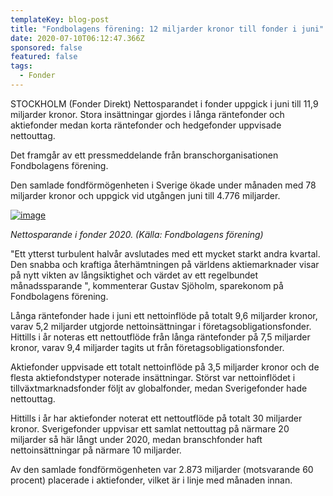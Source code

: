 ```yaml
---
templateKey: blog-post
title: "Fondbolagens förening: 12 miljarder kronor till fonder i juni"
date: 2020-07-10T06:12:47.366Z
sponsored: false
featured: false
tags:
  - Fonder
---
```

<!--StartFragment-->

STOCKHOLM (Fonder Direkt) Nettosparandet i fonder uppgick i juni till 11,9 miljarder kronor. Stora insättningar gjordes i långa räntefonder och aktiefonder medan korta räntefonder och hedgefonder uppvisade nettouttag.

Det framgår av ett pressmeddelande från branschorganisationen Fondbolagens förening.

Den samlade fondförmögenheten i Sverige ökade under månaden med 78 miljarder kronor och uppgick vid utgången juni till 4.776 miljarder.

[![image](https://i.direkt.se/200710/586548101.png)](https://i.direkt.se/200710/586548101.png)

*Nettosparande i fonder 2020. (Källa: Fondbolagens förening)*

"Ett ytterst turbulent halvår avslutades med ett mycket starkt andra kvartal. Den snabba och kraftiga återhämtningen på världens aktiemarknader visar på nytt vikten av långsiktighet och värdet av ett regelbundet månadssparande ", kommenterar Gustav Sjöholm, sparekonom på Fondbolagens förening.

Långa räntefonder hade i juni ett nettoinflöde på totalt 9,6 miljarder kronor, varav 5,2 miljarder utgjorde nettoinsättningar i företagsobligationsfonder. Hittills i år noteras ett nettoutflöde från långa räntefonder på 7,5 miljarder kronor, varav 9,4 miljarder tagits ut från företagsobligationsfonder.

Aktiefonder uppvisade ett totalt nettoinflöde på 3,5 miljarder kronor och de flesta aktiefondstyper noterade insättningar. Störst var nettoinflödet i tillväxtmarknadsfonder följt av globalfonder, medan Sverigefonder hade nettouttag.

Hittills i år har aktiefonder noterat ett nettoutflöde på totalt 30 miljarder kronor. Sverigefonder uppvisar ett samlat nettouttag på närmare 20 miljarder så här långt under 2020, medan branschfonder haft nettoinsättningar på närmare 10 miljarder.

Av den samlade fondförmögenheten var 2.873 miljarder (motsvarande 60 procent) placerade i aktiefonder, vilket är i linje med månaden innan.

<!--EndFragment-->